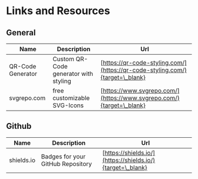# Links and Resources

## General

| Name              | Description                           | Url                                                                          |
| ----------------- | ------------------------------------- | ---------------------------------------------------------------------------- |
| QR-Code Generator | Custom QR-Code generator with styling | [https://qr-code-styling.com/](https://qr-code-styling.com/){target=\_blank} |
| svgrepo.com       | free customizable SVG-Icons           | [https://www.svgrepo.com/](https://www.svgrepo.com/){target=\_blank}         |

## Github

| Name       | Description                       | Url                                                        |
| ---------- | --------------------------------- | ---------------------------------------------------------- |
| shields.io | Badges for your GitHub Repository | [https://shields.io/](https://shields.io/){target=\_blank} |
